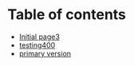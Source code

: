 # Table of contents

* [Initial page3](README.md)
* [testing400](testing400.md)
* [primary version](primary-version.md)

